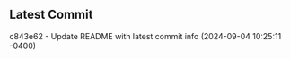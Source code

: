
## Latest Commit
c843e62 - Update README with latest commit info (2024-09-04 10:25:11 -0400) <Yunxi-Zhou>
